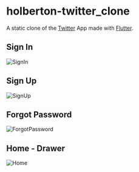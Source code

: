 # holberton-twitter_clone

A static clone of the [Twitter](https://twitter.com) App made with [Flutter](https://flutter.dev/?gclid=CjwKCAjw682TBhATEiwA9crl35Iy9vre6zCMjI66Vw1sU6mMbLhlFslJKA7PtZmN7NwMCN3mNSILZRoC5O4QAvD_BwE&gclsrc=aw.ds).

## Sign In
![SignIn](https://github.com/tayloradam1999/static_twitter_clone/blob/master/readme_assets/signin.jpg)

## Sign Up
![SignUp](https://github.com/tayloradam1999/static_twitter_clone/blob/master/readme_assets/signup.jpg)

## Forgot Password
![ForgotPassword](https://github.com/tayloradam1999/static_twitter_clone/blob/master/readme_assets/forgotpassword.jpg)

## Home - Drawer
![Home](https://github.com/tayloradam1999/static_twitter_clone/blob/master/readme_assets/home.jpg)
